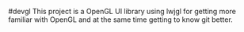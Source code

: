 #devgl
This project is a OpenGL UI library using lwjgl for getting more familiar with OpenGL and at the same time getting to know git better.
